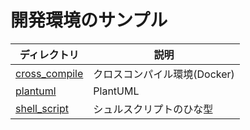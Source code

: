 # 開発環境のサンプル

|ディレクトリ |説明 |
|---|---|
|[cross_compile](./cross_compile) |クロスコンパイル環境(Docker) |
|[plantuml](./plantuml) |PlantUML |
|[shell_script](./shell_script) |シュルスクリプトのひな型 |

